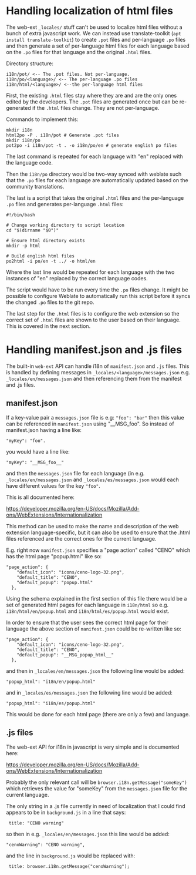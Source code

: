 
# Handling localization of html files

The web-ext `_locales/` stuff can't be used to localize html files without a bunch of extra javascript work. We can instead use translate-toolkit (`apt install translate-toolkit`) to create `.pot` files and per-language `.po` files and then generate a set of per-language html files for each language based on the `.po` files for that language and the original `.html` files.

Directory structure:

```
i18n/pot/ <-- The .pot files. Not per-language.
i18n/po/<language>/ <-- The per-language .po files
i18n/html/<language>/ <--the per-language html files
```

First, the existing `.html` files stay where they are and are the only ones edited by the developers. The `.pot` files are generated once but can be re-generated if the `.html` files change. They are not per-language. 

Commands to implement this:

```
mkdir i18n
html2po -P . i18n/pot # Generate .pot files
mkdir i18n/po
pot2po -i i18n/pot -t . -o i18n/po/en # generate english po files
```

The last command is repeated for each language with "en" replaced with the language code.

Then the `i18n/po` directory would be two-way synced with weblate such that the `.po` files for each language are automatically updated based on the community translations.

The last is a script that takes the original `.html` files and the per-language `.po` files and generates per-language `.html` files:

```
#!/bin/bash

# Change working directory to script location
cd "$(dirname "$0")"

# Ensure html directory exists
mkdir -p html

# Build english html files
po2html -i po/en -t ../ -o html/en
```

Where the last line would be repeated for each language with the two instances of "en" replaced by the correct language codes.

The script would have to be run every time the `.po` files change. It might be possible to configure Weblate to automatically run this script before it syncs the changed `.po` files to the git repo.

The last step for the `.html` files is to configure the web extension so the correct set of `.html` files are shown to the user based on their language. This is covered in the next section.

# Handling manifest.json and .js files

The built-in `web-ext` API can handle i18n of `manifest.json` and `.js` files. This is handled by defining messages in `_locales/<language>/messages.json` e.g. `_locales/en/messages.json` and then referencing them from the manifest and .js files.

## manifest.json

If a key-value pair a `messages.json` file is e.g: `"foo": "bar"` then this value can be referenced in `manifest.json` using "__MSG_foo". So instead of manifest.json having a line like:

```
"myKey": "foo".
```

you would have a line like:

```
"myKey": "__MSG_foo__"
```

and then the `messages.json` file for each language (in e.g. `_locales/en/messages.json` and `_locales/es/messages.json` would each have different values for the key `"foo"`.

This is all documented here:

https://developer.mozilla.org/en-US/docs/Mozilla/Add-ons/WebExtensions/Internationalization

This method can be used to make the name and description of the web extension language-specific, but it can also be used to ensure that the .html files referenced are the correct ones for the current language.

E.g. right now `manifest.json` specifies a "page action" called "CENO" which has the html page "popup.html" like so:

```
"page_action": {
    "default_icon": "icons/ceno-logo-32.png",
    "default_title": "CENO",
    "default_popup": "popup.html"
  },
```

Using the schema explained in the first section of this file there would be a set of generated html pages for each language in `i18n/html` so e.g. `i18n/html/en/popup.html` and `i18n/html/es/popup.html` would exist.

In order to ensure that the user sees the correct html page for their language the above section of `manifest.json` could be re-written like so:

```
"page_action": {
    "default_icon": "icons/ceno-logo-32.png",
    "default_title": "CENO",
    "default_popup": "__MSG_popup_html__"
  },
```

and then in `_locales/en/messages.json` the following line would be added:

```
"popup_html": "i18n/en/popup.html"
```

and in `_locales/es/messages.json` the following line would be added:

```
"popup_html": "i18n/es/popup.html"
```

This would be done for each html page (there are only a few) and language.

## .js files

The web-ext API for i18n in javascript is very simple and is documented here:

https://developer.mozilla.org/en-US/docs/Mozilla/Add-ons/WebExtensions/Internationalization

Probably the only relevant call will be `browser.i18n.getMessage("someKey")` which retrieves the value for "someKey" from the `messages.json` file for the current language.

The only string in a .js file currently in need of localization that I could find appears to be in `background.js` in a line that says:

```
 title: "CENO warning"
```

so then in e.g. `_locales/en/messages.json` this line would be added:

```
"cenoWarning": "CENO warning",
```

and the line in `background.js` would be replaced with:

```
 title: browser.i18n.getMessage("cenoWarning");
```

